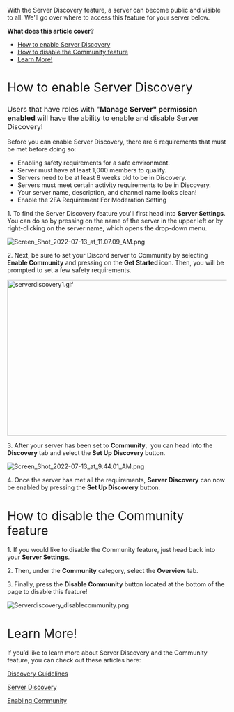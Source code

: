 <p><span style="font-weight: 400;">With the Server Discovery feature, a server can become public and visible to all. We'll go over where to access this feature for your server below. </span></p>
<p><span class="wysiwyg-font-size-large"><strong>What does this article cover?</strong></span></p>
<ul>
    <li><a href="#h_01GCHW555YT4Y6Z2P1W3668133" target="_self"><span style="font-weight: 400;">How to enable Server Discovery</span></a></li>
    <li><a href="#h_01GCHW5CGDT4A50EF1ZJKHDTSC" target="_self"><span style="font-weight: 400;">How to disable the Community feature</span></a></li>
    <li><a href="#h_01GCHW5KVAF9PW62K3C8H395KG" target="_self"><span style="font-weight: 400;">Learn More!</span></a></li>
</ul>
<h1 id="h_01GCHW555YT4Y6Z2P1W3668133"><span style="font-weight: 400;">How to enable Server Discovery</span></h1>
<h3><span style="font-weight: 400;">Users that have roles with "<strong>Manage Server" permission enabled </strong>will have the ability to enable and disable Server Discovery!</span></h3>
<p><span style="font-weight: 400;">Before you can enable Server Discovery, there are 6 requirements that must be met before doing so: </span></p>
<ul>
    <li style="font-weight: 400;" aria-level="1"><span style="font-weight: 400;">Enabling safety requirements for a safe environment.</span></li>
    <li style="font-weight: 400;" aria-level="1"><span style="font-weight: 400;">Server must have at least 1,000 members to qualify. </span></li>
    <li style="font-weight: 400;" aria-level="1"><span style="font-weight: 400;">Servers need to be at least 8 weeks old to be in Discovery.</span></li>
    <li style="font-weight: 400;" aria-level="1"><span style="font-weight: 400;">Servers must meet certain activity requirements to be in Discovery.</span></li>
    <li style="font-weight: 400;" aria-level="1"><span style="font-weight: 400;">Your server name, description, and channel name looks clean!</span></li>
    <li style="font-weight: 400;" aria-level="1"><span style="font-weight: 400;">Enable the 2FA Requirement For Moderation Setting</span></li>
</ul>
<p><span style="font-weight: 400;">1. To find the Server Discovery feature you'll first head into <strong>Server Settings</strong>. You can do so by pressing on the name of the server in the upper left or by right-clicking on the server name, which opens the drop-down menu.</span></p>
<p class="wysiwyg-text-align-center"><span style="font-weight: 400;"><img src="https://support.discord.com/hc/article_attachments/8769549220759/Screen_Shot_2022-07-13_at_11.07.09_AM.png" alt="Screen_Shot_2022-07-13_at_11.07.09_AM.png"></span></p>
<p><span style="font-weight: 400;">2. Next, be sure to set your Discord server to Community by selecting <strong>Enable Community</strong> and pressing on the <strong>Get Started </strong>icon. Then, you will be prompted to set a few safety requirements. </span></p>
<p class="wysiwyg-text-align-center"><span style="font-weight: 400;"><img src="https://support.discord.com/hc/article_attachments/8769588308375/serverdiscovery1.gif" alt="serverdiscovery1.gif" width="645" height="357"></span></p>
<p class="wysiwyg-text-align-left"><span style="font-weight: 400;">3. After your server has been set to <strong>Community</strong>,  you can head into the <strong>Discovery</strong> tab and select the <strong>Set Up Discovery </strong>button. </span></p>
<p class="wysiwyg-text-align-center"><span style="font-weight: 400;"><img src="https://support.discord.com/hc/article_attachments/8769591901079/Screen_Shot_2022-07-13_at_9.44.01_AM.png" alt="Screen_Shot_2022-07-13_at_9.44.01_AM.png"></span></p>
<p class="wysiwyg-text-align-left"><span style="font-weight: 400;">4. Once the server has met all the requirements, <strong>Server Discovery</strong> can now be enabled by pressing the <strong>Set Up Discovery</strong> button. </span></p>
<h1 id="h_01GCHW5CGDT4A50EF1ZJKHDTSC"><span style="font-weight: 400;">How to disable the Community feature</span></h1>
<p><span style="font-weight: 400;">1. If you would like to disable the Community feature, just head back into your <strong>Server Settings</strong>.</span></p>
<p><span style="font-weight: 400;">2. Then, under the </span><strong>Community</strong><span style="font-weight: 400;"> category, select the </span><strong>Overview</strong><span style="font-weight: 400;"> tab. </span></p>
<p><span style="font-weight: 400;">3. Finally, press the <strong>Disable Community</strong> button located at the bottom of the page to disable this feature!</span></p>
<p class="wysiwyg-text-align-center"><span style="font-weight: 400;"><img src="https://support.discord.com/hc/article_attachments/8769688842519/Serverdiscovery_disablecommunity.png" alt="Serverdiscovery_disablecommunity.png"></span></p>
<h1 id="h_01GCHW5KVAF9PW62K3C8H395KG"><span style="font-weight: 400;">Learn More!</span></h1>
<p><span style="font-weight: 400;">If you’d like to learn more about Server Discovery and the Community feature, you can check out these articles here:</span></p>
<p><a href="https://support.discord.com/hc/en-us/articles/4409308485271" target="_blank" rel="noopener">Discovery Guidelines</a></p>
<p><a href="https://support.discord.com/hc/en-us/articles/360023968311" target="_blank" rel="noopener">Server Discovery</a></p>
<p><a href="https://support.discord.com/hc/en-us/articles/360047132851" target="_blank" rel="noopener">Enabling Community</a></p>
<p> </p>